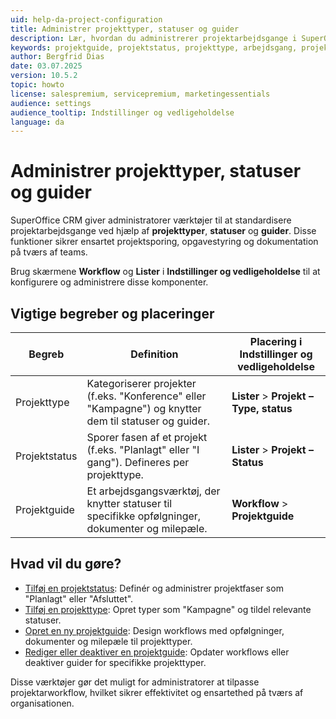 ```yaml
---
uid: help-da-project-configuration
title: Administrer projekttyper, statuser og guider
description: Lær, hvordan du administrerer projektarbejdsgange i SuperOffice CRM med projekttyper, statuser og guider. Konfigurer disse værktøjer i Indstillinger og vedligeholdelse for at standardisere sporing, opgaver og dokumentation.
keywords: projektguide, projektstatus, projekttype, arbejdsgang, projekt
author: Bergfrid Dias
date: 03.07.2025
version: 10.5.2
topic: howto
license: salespremium, servicepremium, marketingessentials
audience: settings
audience_tooltip: Indstillinger og vedligeholdelse
language: da
---
```


# Administrer projekttyper, statuser og guider

SuperOffice CRM giver administratorer værktøjer til at standardisere projektarbejdsgange ved hjælp af **projekttyper**, **statuser** og **guider**. Disse funktioner sikrer ensartet projektsporing, opgavestyring og dokumentation på tværs af teams.

Brug skærmene **Workflow** og **Lister** i **Indstillinger og vedligeholdelse** til at konfigurere og administrere disse komponenter.

## Vigtige begreber og placeringer

| Begreb | Definition | Placering i Indstillinger og vedligeholdelse |
|---|---|---|
| Projekttype | Kategoriserer projekter (f.eks. "Konference" eller "Kampagne") og knytter dem til statuser og guider. | **Lister** > **Projekt – Type, status** |
| Projektstatus | Sporer fasen af et projekt (f.eks. "Planlagt" eller "I gang"). Defineres per projekttype. | **Lister** > **Projekt – Status** |
| Projektguide | Et arbejdsgangsværktøj, der knytter statuser til specifikke opfølgninger, dokumenter og milepæle. | **Workflow** > **Projektguide** |

## Hvad vil du gøre?

* [Tilføj en projektstatus][3]: Definér og administrer projektfaser som "Planlagt" eller "Afsluttet".
* [Tilføj en projekttype][4]: Opret typer som "Kampagne" og tildel relevante statuser.
* [Opret en ny projektguide][1]: Design workflows med opfølgninger, dokumenter og milepæle til projekttyper.
* [Rediger eller deaktiver en projektguide][2]: Opdater workflows eller deaktiver guider for specifikke projekttyper.

Disse værktøjer gør det muligt for administratorer at tilpasse projektarworkflow, hvilket sikrer effektivitet og ensartethed på tværs af organisationen.

<!-- Referenced links -->
[1]: create-project-guide.md
[2]: edit-project-guide.md
[3]: project-status.md
[4]: project-type.md

